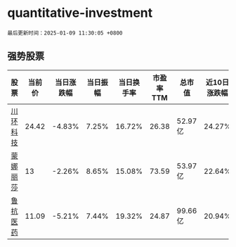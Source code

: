 # quantitative-investment

`最后更新时间：2025-01-09 11:30:05 +0800`

## 强势股票

|股票|当前价|当日涨跌幅|当日振幅|当日换手率|市盈率TTM|总市值|近10日涨跌幅|
|----|----|----|----|----|----|----|----|
|[川环科技](https://xueqiu.com/S/SZ300547)|24.42|-4.83%|7.25%|16.72%|26.38|52.97亿|24.27%|
|[蒙娜丽莎](https://xueqiu.com/S/SZ002918)|13|-2.26%|8.65%|15.08%|73.59|53.97亿|22.64%|
|[鲁抗医药](https://xueqiu.com/S/SH600789)|11.09|-5.21%|7.44%|19.32%|24.87|99.66亿|20.94%|
